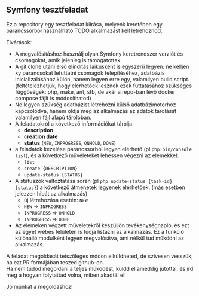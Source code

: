 ## Symfony tesztfeladat

Ez a repository egy tesztfeladat kiírása, melyenk keretében egy parancssorból használható TODO alkalmazást kell létrehoznod. 

Elvárások:

- A megvalósításhoz használj olyan Symfony keretrendszer verziót és csomagokat, amik jelenleg is támogatottak.  
 - A git clone utáni első elindítás laikusként is egyszerű legyen: ne kelljen xy parancsokat lefuttatni csomagok telepítéséhez, adatbázis inicializálásához külön, hanem legyen erre egy, valamilyen build script. (feltételezhetjük, hogy elérhetőek lesznek ezek futtatásához szükséges függőségek: php, make, ant, stb, de akár a repo-ban lévő docker compose fájlt is módosíthatod)
 - Ne legyen szükség adatbázist létrehozni külső adatbázimotorhoz kapcsolódva, hanem oldja meg az alkalmazás az adatok tárolását valamilyen fájl alapú tárolóban.
 - A feladatokról a következő információkat tárolja:
   - **description**
   - **creation date**
   - **status** (`NEW`, `INPROGRESS`, `ONHOLD`, `DONE`)
 - a feladatok kezelése parancssorból legyen elérhető (pl `php bin/console list`), és a következő műveleteket lehessen végezni az elemekkel:
   - `list`
   - `create {DESCRIPTION}`
   - `update-status {STATUS}`
 - A státuszok változtatása során (pl `php update-status {task-id} {status}`) a következő átmenetek legyenek elérhetőek. (más esetben jelezzen hibát az alkalmazás)
   - új létrehozása esetén: `NEW`
   - `NEW` => `INPROGRESS`
   - `INPROGRESS` => `ONHOLD`
   - `INPROGRESS` => `DONE`
 - Az elemeken végzett műveletekről készüljön tevékenységnapló, és ezt az egyet webes felületen is tudja listázni az alkalmazás. Ez a funkció különálló modulként legyen megvalósítva, ami nélkül tud működni az alkalmazás. 

A feladat megoldását tetszőleges módon elküldheted, de szívesen vesszük, ha ezt PR formájában teszed github-on.   
Ha nem tudod megoldani a teljes működést, küldd el ameddig jutottál, és írd meg a hogyan folytattad volna, miben akadtál el!

Jó munkát a megoldáshoz!

